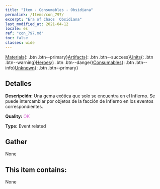 ```yaml
---
title: "Item - Consumables - Obsidiana"
permalink: /Items/con_797/
excerpt: "Era of Chaos  Obsidiana"
last_modified_at: 2021-04-12
locale: es
ref: "con_797.md"
toc: false
classes: wide
---
```

 [Materials](/es/Items/){: .btn .btn--primary}[Artifacts](/es/Items/Artifacts/){: .btn .btn--success}[Units](/es/Items/Units/){: .btn .btn--warning}[Heroes](/es/Items/Heroes/){: .btn .btn--danger}[Consumables](/es/Items/Consumables/){: .btn .btn--info}[Unknown](/es/Items/Unknown/){: .btn .btn--primary}

## Detalles
 **Descripción:** Una gema exótica que solo se encuentra en el Infierno. Se puede intercambiar por objetos de la facción de Infierno en los eventos correspondientes.

 **Quality:** <span style="color: #DA70D6">OK</span>

 **Type:** Event related

## Gather

  None

## This item contains:

  None

